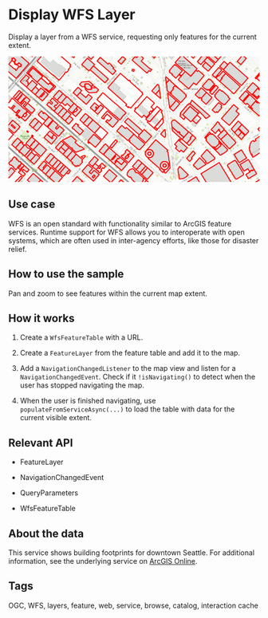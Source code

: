 # Display WFS Layer

Display a layer from a WFS service, requesting only features for the current extent.

![](DisplayWFSLayer.png)

## Use case

WFS is an open standard with functionality similar to ArcGIS feature
services. Runtime support for WFS allows you to interoperate with open
systems, which are often used in inter-agency efforts, like those for
disaster relief.

## How to use the sample

Pan and zoom to see features within the current map extent.

## How it works


1. Create a `WfsFeatureTable` with a URL.

2. Create a `FeatureLayer` from the feature table and add it to the map.

3. Add a `NavigationChangedListener` to the map view and listen for a
`NavigationChangedEvent`. Check if it `!isNavigating()` to detect
when the user has stopped navigating the map.

4. When the user is finished navigating, use
`populateFromServiceAsync(...)` to load the table with data for the
current visible extent.


## Relevant API


*   FeatureLayer

*   NavigationChangedEvent

*   QueryParameters

*   WfsFeatureTable


## About the data

This service shows building footprints for downtown Seattle. For
additional information, see the underlying service on
<a href="https://arcgisruntime.maps.arcgis.com/home/item.html?id=1b81d35c5b0942678140efc29bc25391">ArcGIS Online</a>.

## Tags

OGC, WFS, layers,  feature, web, service, browse, catalog, interaction cache